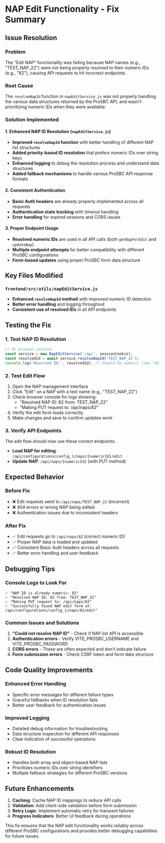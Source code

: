 # NAP Edit Functionality - Fix Summary

## Issue Resolution

### Problem
The "Edit NAP" functionality was failing because NAP names (e.g., "TEST_NAP_22") were not being properly resolved to their numeric IDs (e.g., "82"), causing API requests to hit incorrect endpoints.

### Root Cause
The `resolveNapId` function in `napEditService.js` was not properly handling the various data structures returned by the ProSBC API, and wasn't prioritizing numeric IDs when they were available.

### Solution Implemented

#### 1. Enhanced NAP ID Resolution (`napEditService.js`)
- **Improved `resolveNapId` function** with better handling of different NAP list structures
- **Added priority-based ID resolution** that prefers numeric IDs over string keys
- **Enhanced logging** to debug the resolution process and understand data structures
- **Added fallback mechanisms** to handle various ProSBC API response formats

#### 2. Consistent Authentication
- **Basic Auth headers** are already properly implemented across all requests
- **Authentication state tracking** with timeout handling
- **Error handling** for expired sessions and CORS issues

#### 3. Proper Endpoint Usage
- **Resolved numeric IDs** are used in all API calls (both `getNapForEdit` and `updateNap`)
- **Multiple endpoint attempts** for better compatibility with different ProSBC configurations
- **Form-based updates** using proper ProSBC form data structure

## Key Files Modified

### `frontend/src/utils/napEditService.js`
- **Enhanced `resolveNapId` method** with improved numeric ID detection
- **Better error handling** and logging throughout
- **Consistent use of resolved IDs** in all API endpoints

## Testing the Fix

### 1. Test NAP ID Resolution
```javascript
// In browser console:
const service = new NapEditService('/api', sessionCookie);
const resolvedId = await service.resolveNapId('TEST_NAP_22');
console.log('Resolved ID:', resolvedId); // Should be numeric like "82"
```

### 2. Test Edit Flow
1. Open the NAP management interface
2. Click "Edit" on a NAP with a text name (e.g., "TEST_NAP_22")
3. Check browser console for logs showing:
   - "Resolved NAP ID: 82 from: TEST_NAP_22"
   - "Making PUT request to: /api/naps/82"
4. Verify the edit form loads correctly
5. Make changes and save to confirm updates work

### 3. Verify API Endpoints
The edit flow should now use these correct endpoints:
- **Load NAP for editing**: `/api/configurations/config_1/naps/{numericId}/edit`
- **Update NAP**: `/api/naps/{numericId}` (with PUT method)

## Expected Behavior

### Before Fix
- ❌ Edit requests went to `/api/naps/TEST_NAP_22` (incorrect)
- ❌ 404 errors or wrong NAP being edited
- ❌ Authentication issues due to inconsistent headers

### After Fix
- ✅ Edit requests go to `/api/naps/82` (correct numeric ID)
- ✅ Proper NAP data is loaded and updated
- ✅ Consistent Basic Auth headers across all requests
- ✅ Better error handling and user feedback

## Debugging Tips

### Console Logs to Look For
```
✅ "NAP ID is already numeric: 82"
✅ "Resolved NAP ID: 82 from: TEST_NAP_22"
✅ "Making PUT request to: /api/naps/82"
✅ "Successfully found NAP edit form at: /api/configurations/config_1/naps/82/edit"
```

### Common Issues and Solutions
1. **"Could not resolve NAP ID"** - Check if NAP list API is accessible
2. **Authentication errors** - Verify VITE_PROSBC_USERNAME and VITE_PROSBC_PASSWORD
3. **CORS errors** - These are often expected and don't indicate failure
4. **Form submission errors** - Check CSRF token and form data structure

## Code Quality Improvements

### Enhanced Error Handling
- Specific error messages for different failure types
- Graceful fallbacks when ID resolution fails
- Better user feedback for authentication issues

### Improved Logging
- Detailed debug information for troubleshooting
- Data structure inspection for different API responses
- Clear indication of successful operations

### Robust ID Resolution
- Handles both array and object-based NAP lists
- Prioritizes numeric IDs over string identifiers
- Multiple fallback strategies for different ProSBC versions

## Future Enhancements

1. **Caching**: Cache NAP ID mappings to reduce API calls
2. **Validation**: Add client-side validation before form submission
3. **Retry Logic**: Implement automatic retry for transient failures
4. **Progress Indicators**: Better UI feedback during operations

This fix ensures that the NAP edit functionality works reliably across different ProSBC configurations and provides better debugging capabilities for future issues.
